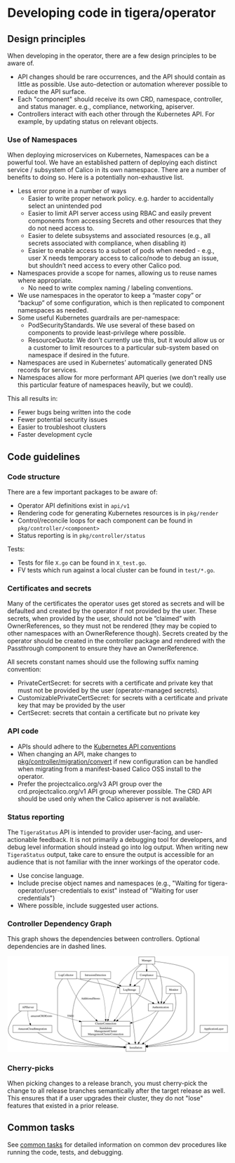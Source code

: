 # Developing code in tigera/operator

## Design principles

When developing in the operator, there are a few design principles to be aware of.

- API changes should be rare occurrences, and the API should contain as little as possible. Use auto-detection or automation wherever possible to reduce the API surface.
- Each "component" should receive its own CRD, namespace, controller, and status manager. e.g., compliance, networking, apiserver.
- Controllers interact with each other through the Kubernetes API. For example, by updating status on relevant objects.

### Use of Namespaces

When deploying microservices on Kubernetes, Namespaces can be a powerful tool. We have an established pattern of deploying each distinct service / subsystem of Calico in its own namespace. There are a number of benefits to doing so. Here is a potentially non-exhaustive list.

- Less error prone in a number of ways
    - Easier to write proper network policy. e.g. harder to accidentally select an unintended pod
    - Easier to limit API server access using RBAC and easily prevent components from accessing Secrets and other resources that they do not need access to.
    - Easier to delete subsystems and associated resources (e.g., all secrets associated with compliance, when disabling it)
    - Easier to enable access to a subset of pods when needed - e.g., user X needs temporary access to calico/node to debug an issue, but shouldn’t need access to every other Calico pod.
- Namespaces provide a scope for names, allowing us to reuse names where appropriate.
    - No need to write complex naming / labeling conventions.
- We use namespaces in the operator to keep a “master copy” or “backup” of some configuration, which is then replicated to component namespaces as needed.
- Some useful Kubernetes guardrails are per-namespace:
    - PodSecurityStandards. We use several of these based on components to provide least-privilege where possible.
    - ResourceQuota: We don’t currently use this, but it would allow us or a customer to limit resources to a particular sub-system based on namespace if desired in the future.
- Namespaces are used in Kubernetes’ automatically generated DNS records for services.
- Namespaces allow for more performant API queries (we don’t really use this particular feature of namespaces heavily, but we could).

This all results in:

- Fewer bugs being written into the code
- Fewer potential security issues
- Easier to troubleshoot clusters
- Faster development cycle

## Code guidelines

### Code structure

There are a few important packages to be aware of:

- Operator API definitions exist in `api/v1`
- Rendering code for generating Kubernetes resources is in `pkg/render`
- Control/reconcile loops for each component can be found in `pkg/controller/<component>`
- Status reporting is in `pkg/controller/status`

Tests:

- Tests for file `X.go` can be found in `X_test.go`.
- FV tests which run against a local cluster can be found in `test/*.go`.

### Certificates and secrets

Many of the certificates the operator uses get stored as secrets and will be defaulted and created by the operator if not provided by the user. These secrets, when provided by the user, should not be “claimed” with OwnerReferences, so they must not be rendered (they may be copied to other namespaces with an OwnerReference though). Secrets created by the operator should be created in the controller package and rendered with the Passthrough component to ensure they have an OwnerReference.

All secrets constant names should use the following suffix naming convention:

- PrivateCertSecret: for secrets with a certificate and private key that must not be provided by the user (operator-managed secrets).
- CustomizablePrivateCertSecret: for secrets with a certificate and private key that may be provided by the user
- CertSecret: secrets that contain a certificate but no private key

### API code

- APIs should adhere to the [Kubernetes API conventions](https://github.com/kubernetes/community/blob/master/contributors/devel/sig-architecture/api-conventions.md)
- When changing an API, make changes to [pkg/controller/migration/convert][convert] if new configuration can be handled when migrating from a manifest-based Calico OSS install to the operator.
- Prefer the projectcalico.org/v3 API group over the crd.projectcalico.org/v1 API group wherever possible. The CRD API should be used only when the Calico apiserver is not available.

### Status reporting

The `TigeraStatus` API is intended to provider user-facing, and user-actionable feedback. It is not primarily a debugging tool for developers, and debug level information should instead go into log output. When writing new `TigeraStatus` output, take care to ensure the output is accessible for an audience that is not familiar with the inner workings of the operator code.

- Use concise language.
- Include precise object names and namespaces (e.g., "Waiting for tigera-operator/user-credentials to exist" instead of "Waiting for user credentials")
- Where possible, include suggested user actions.

### Controller Dependency Graph

This graph shows the dependencies between controllers. Optional dependencies are in dashed lines.

![Controller Dependency Graph](controller-dependency-graph.svg)

### Cherry-picks

When picking changes to a release branch, you must cherry-pick the change to all release branches semantically after the target release as well. This ensures that if a user upgrades their cluster, they do not "lose" features that existed in a prior release.

## Common tasks

See [common tasks](common_tasks.md) for detailed information on common dev procedures like running the code, tests, and debugging.

[convert]: https://github.com/tigera/operator/tree/master/pkg/controller/migration/convert
